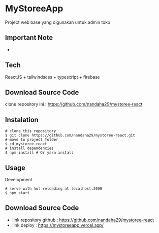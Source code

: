 # MyStoreeApp

Project web base yang digunakan untuk admin toko

## Important Note
-

## Tech
ReactJS + tailwindscss + typescript + firebase

## Download Source Code
 clone repository ini :
 https://github.com/nandaha29/mystoree-react

 ## Instalation
 ```
# clone this repository
$ git clone https://github.com/nandaha29/mystoree-react.git 
# move to project folder
$ cd mystoree-react
# install dependencies
$ npm install # Or yarn install
```

## Usage
Development
```
# serve with hot reloading at localhost:3000
$ npm start
```

## Download Source Code
- link repository github :
https://github.com/nandaha29/mystoree-react
- link deploy :
https://mystoreeapp.vercel.app/

